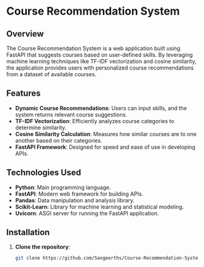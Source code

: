 # Course Recommendation System

## Overview

The Course Recommendation System is a web application built using FastAPI that suggests courses based on user-defined skills. By leveraging machine learning techniques like TF-IDF vectorization and cosine similarity, the application provides users with personalized course recommendations from a dataset of available courses.

## Features

- **Dynamic Course Recommendations**: Users can input skills, and the system returns relevant course suggestions.
- **TF-IDF Vectorization**: Efficiently analyzes course categories to determine similarity.
- **Cosine Similarity Calculation**: Measures how similar courses are to one another based on their categories.
- **FastAPI Framework**: Designed for speed and ease of use in developing APIs.

## Technologies Used

- **Python**: Main programming language.
- **FastAPI**: Modern web framework for building APIs.
- **Pandas**: Data manipulation and analysis library.
- **Scikit-Learn**: Library for machine learning and statistical modeling.
- **Uvicorn**: ASGI server for running the FastAPI application.

## Installation

1. **Clone the repository**:
   ```bash
   git clone https://github.com/Sangeerths/Course-Recommendation-System.git


